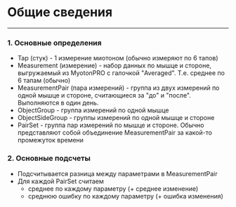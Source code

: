 # Общие сведения
____

### 1. Основные определения

- Tap (стук) - 1 измерение миотоном (обычно измеряют по 6 тапов)
- Measurement (измерение) - набор данных по мышце и стороне, выгружаемый из MyotonPRO с галочкой "Averaged". Т.е. среднее по 6 тапам (обычно)
- MeasurementPair (пара измерений) - группа из двух измерений по одной мышце и стороне, считающиеся за "до" и "после". Выполняются в один день.
- ObjectGroup - группа измерений по одной мышце
- ObjectSideGroup - группы измерений по одной мышце и стороне
- PairSet - группа пар измерений по мышце и стороне. Обычно представляют собой объединение MeasurementPair за какой-то промежуток времени


### 2. Основные подсчеты

- Подсчитывается разница между параметрами в MeasurementPair
- Для каждой PairSet считаем
    - среднее по каждому параметру (+ среднее изменение)
    - среднюю ошибку по каждому параметру (+ ошибка изменения) 


